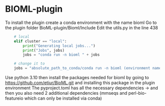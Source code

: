 # BIOML-plugin

To install the plugin create a conda environment with the name bioml 
Go to the plugin folder BioML-plugin/Bioml/Include
Edit the utils.py in the line 438
```python
    # local
    elif cluster == "local":
        print("Generating local jobs...")
        print("Jobs", jobs)
        jobs = "conda run -n bioml " + jobs

    # change it to 
    jobs = "absolute_path_to_conda/conda run -n bioml (environment name) " + jobs
```

Use python 3.10
then install the packages needed for bioml by going to https://github.com/etiur/BioML.git and installing this package in the plugin environment
The pyproject.toml has all the necessary dependencies -> and then you also need 2 additional dependencies (mmseqs and perl-bio-featureio which can only be installed via conda)